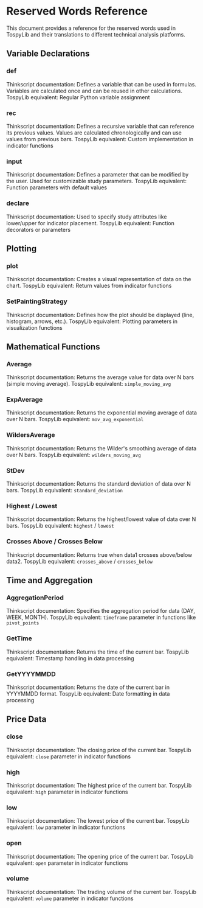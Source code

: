 # Reserved Words Reference

This document provides a reference for the reserved words used in TospyLib and their translations to different technical analysis platforms.

## Variable Declarations
### def
Thinkscript documentation: Defines a variable that can be used in formulas. Variables are calculated once and can be reused in other calculations.
TospyLib equivalent: Regular Python variable assignment

### rec
Thinkscript documentation: Defines a recursive variable that can reference its previous values. Values are calculated chronologically and can use values from previous bars.
TospyLib equivalent: Custom implementation in indicator functions

### input
Thinkscript documentation: Defines a parameter that can be modified by the user. Used for customizable study parameters.
TospyLib equivalent: Function parameters with default values

### declare
Thinkscript documentation: Used to specify study attributes like lower/upper for indicator placement.
TospyLib equivalent: Function decorators or parameters

## Plotting
### plot
Thinkscript documentation: Creates a visual representation of data on the chart.
TospyLib equivalent: Return values from indicator functions

### SetPaintingStrategy
Thinkscript documentation: Defines how the plot should be displayed (line, histogram, arrows, etc.).
TospyLib equivalent: Plotting parameters in visualization functions

## Mathematical Functions
### Average
Thinkscript documentation: Returns the average value for data over N bars (simple moving average).
TospyLib equivalent: `simple_moving_avg`

### ExpAverage
Thinkscript documentation: Returns the exponential moving average of data over N bars.
TospyLib equivalent: `mov_avg_exponential`

### WildersAverage
Thinkscript documentation: Returns the Wilder's smoothing average of data over N bars.
TospyLib equivalent: `wilders_moving_avg`

### StDev
Thinkscript documentation: Returns the standard deviation of data over N bars.
TospyLib equivalent: `standard_deviation`

### Highest / Lowest
Thinkscript documentation: Returns the highest/lowest value of data over N bars.
TospyLib equivalent: `highest` / `lowest`

### Crosses Above / Crosses Below
Thinkscript documentation: Returns true when data1 crosses above/below data2.
TospyLib equivalent: `crosses_above` / `crosses_below`

## Time and Aggregation
### AggregationPeriod
Thinkscript documentation: Specifies the aggregation period for data (DAY, WEEK, MONTH).
TospyLib equivalent: `timeframe` parameter in functions like `pivot_points`

### GetTime
Thinkscript documentation: Returns the time of the current bar.
TospyLib equivalent: Timestamp handling in data processing

### GetYYYYMMDD
Thinkscript documentation: Returns the date of the current bar in YYYYMMDD format.
TospyLib equivalent: Date formatting in data processing

## Price Data
### close
Thinkscript documentation: The closing price of the current bar.
TospyLib equivalent: `close` parameter in indicator functions

### high
Thinkscript documentation: The highest price of the current bar.
TospyLib equivalent: `high` parameter in indicator functions

### low
Thinkscript documentation: The lowest price of the current bar.
TospyLib equivalent: `low` parameter in indicator functions

### open
Thinkscript documentation: The opening price of the current bar.
TospyLib equivalent: `open` parameter in indicator functions

### volume
Thinkscript documentation: The trading volume of the current bar.
TospyLib equivalent: `volume` parameter in indicator functions